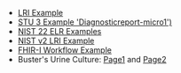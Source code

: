 - [LRI Example](http://healthedatainc.com/go-ftp/publish/diagnosticreport-lri-example.html)
- [STU 3 Example 'Diagnosticreport-micro1')](http://hl7-fhir.github.io/diagnosticreport-micro1.html)
- [NIST 22 ELR Examples](http://hl7v2-elr-testing.nist.gov/mu-elr/)
- [NIST v2 LRI Example](http://hit-dev.nist.gov:8081/lri-r2/#/cb)
- [FHIR-I Workflow Example](index.html) <!-- todo -->
- Buster's Urine Culture: [Page1](https://github.com/Healthedata1/OO-on-FHIR-Micro-Profile/blob/master/IMG_2737.JPG) and [Page2](https://github.com/Healthedata1/OO-on-FHIR-Micro-Profile/blob/master/IMG_2738.JPG)
